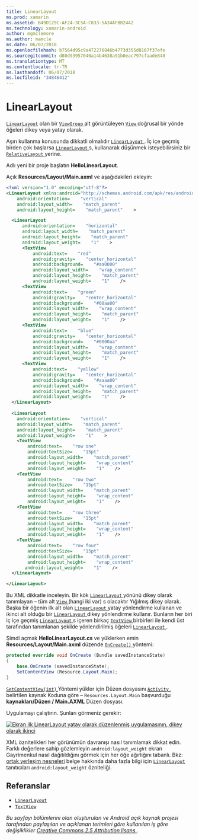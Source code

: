 ```yaml
---
title: LinearLayout
ms.prod: xamarin
ms.assetid: B49D129C-AF24-3C5A-C833-5A34AFBB2442
ms.technology: xamarin-android
author: mgmclemore
ms.author: mamcle
ms.date: 06/07/2018
ms.openlocfilehash: b7564d95c9a472276846b4773d355d8167f37efe
ms.sourcegitcommit: d80d93957040a14b4638a91b0eac797cfaade840
ms.translationtype: MT
ms.contentlocale: tr-TR
ms.lasthandoff: 06/07/2018
ms.locfileid: "34846412"
---
```

# <a name="linearlayout"></a>LinearLayout

[`LinearLayout`](https://developer.xamarin.com/api/type/Android.Widget.LinearLayout/) olan bir [ `ViewGroup` ](https://developer.xamarin.com/api/type/Android.Views.ViewGroup/) alt görüntüleyen [ `View` ](https://developer.xamarin.com/api/type/Android.Views.View/) doğrusal bir yönde öğeleri dikey veya yatay olarak.

Aşırı kullanma konusunda dikkatli olmalıdır [ `LinearLayout` ](https://developer.xamarin.com/api/type/Android.Widget.LinearLayout/).
İç içe geçmiş birden çok başlarsa [ `LinearLayout` ](https://developer.xamarin.com/api/type/Android.Widget.LinearLayout/)s, kullanarak düşünmek isteyebilirsiniz bir [ `RelativeLayout` ](https://developer.xamarin.com/api/type/Android.Widget.RelativeLayout/) yerine.

Adlı yeni bir proje başlatın **HelloLinearLayout**.

Açık **Resources/Layout/Main.axml** ve aşağıdakileri ekleyin:

```xml
<?xml version="1.0" encoding="utf-8"?>
<LinearLayout xmlns:android="http://schemas.android.com/apk/res/android"
    android:orientation=    "vertical"
    android:layout_width=    "match_parent"
    android:layout_height=    "match_parent"    >

  <LinearLayout
      android:orientation=    "horizontal"
      android:layout_width=    "match_parent"
      android:layout_height=    "match_parent"
      android:layout_weight=    "1"    >
      <TextView
          android:text=    "red"
          android:gravity=    "center_horizontal"
          android:background=    "#aa0000"
          android:layout_width=    "wrap_content"
          android:layout_height=    "match_parent"
          android:layout_weight=    "1"    />
      <TextView
          android:text=    "green"
          android:gravity=    "center_horizontal"
          android:background=    "#00aa00"
          android:layout_width=    "wrap_content"
          android:layout_height=    "match_parent"
          android:layout_weight=    "1"    />
      <TextView
          android:text=    "blue"
          android:gravity=    "center_horizontal"
          android:background=    "#0000aa"
          android:layout_width=    "wrap_content"
          android:layout_height=    "match_parent"
          android:layout_weight=    "1"    />
      <TextView
          android:text=    "yellow"
          android:gravity=    "center_horizontal"
          android:background=    "#aaaa00"
          android:layout_width=    "wrap_content"
          android:layout_height=    "match_parent"
          android:layout_weight=    "1"    />
  </LinearLayout>
        
  <LinearLayout
    android:orientation=    "vertical"
    android:layout_width=    "match_parent"
    android:layout_height=    "match_parent"
    android:layout_weight=    "1"    >
    <TextView
        android:text=    "row one"
        android:textSize=    "15pt"
        android:layout_width=    "match_parent"
        android:layout_height=    "wrap_content"
        android:layout_weight=    "1"    />
    <TextView
        android:text=    "row two"
        android:textSize=    "15pt"
        android:layout_width=    "match_parent"
        android:layout_height=    "wrap_content"
        android:layout_weight=    "1"    />
    <TextView
        android:text=    "row three"
        android:textSize=    "15pt"
        android:layout_width=    "match_parent"
        android:layout_height=    "wrap_content"
        android:layout_weight=    "1"    />
    <TextView
        android:text=    "row four"
        android:textSize=    "15pt"
        android:layout_width=    "match_parent"
        android:layout_height=    "wrap_content"
       android:layout_weight=    "1"    />
  </LinearLayout>

</LinearLayout>
```

Bu XML dikkatle inceleyin. Bir kök [ `LinearLayout` ](https://developer.xamarin.com/api/type/Android.Widget.LinearLayout/) yönünü dikey olarak tanımlayan &ndash; tüm alt [ `View` ](https://developer.xamarin.com/api/type/Android.Views.View/)(hangi iki var) s olacaktır Yığılmış dikey olarak. Başka bir öğenin ilk alt olan [ `LinearLayout` ](https://developer.xamarin.com/api/type/Android.Widget.LinearLayout/) yatay yönlendirme kullanan ve ikinci alt olduğu bir [ `LinearLayout` ](https://developer.xamarin.com/api/type/Android.Widget.LinearLayout/) dikey yönlendirme kullanır. Bunların her biri iç içe geçmiş [ `LinearLayout` ](https://developer.xamarin.com/api/type/Android.Widget.LinearLayout/)s içeren birkaç [ `TextView` ](https://developer.xamarin.com/api/type/Android.Widget.TextView/) birbirleri ile kendi üst tarafından tanımlanan şekilde yönlendirilmiş öğeleri [ `LinearLayout` ](https://developer.xamarin.com/api/type/Android.Widget.LinearLayout/).

Şimdi açmak **HelloLinearLayout.cs** ve yüklerken emin **Resources/Layout/Main.axml** düzende [ `OnCreate()` ](https://developer.xamarin.com/api/member/Android.App.Activity.OnCreate/p/Android.OS.Bundle/) yöntemi:

```csharp
protected override void OnCreate (Bundle savedInstanceState)
{
    base.OnCreate (savedInstanceState);
    SetContentView (Resource.Layout.Main);
}
```

[ `SetContentView(int)` ](https://developer.xamarin.com/api/member/Android.App.Activity.SetContentView/(System.Int32)) Yöntemi yükler için Düzen dosyasını [ `Activity` ](https://developer.xamarin.com/api/type/Android.App.Activity/), belirtilen kaynak Koduna göre &ndash; `Resources.Layout.Main` başvurduğu **kaynakları/Düzen / Main.AXML** Düzen dosyası.

Uygulamayı çalıştırın. Şunları görmeniz gerekir:

[![Ekran ilk LinearLayout yatay olarak düzenlenmiş uygulamasının, dikey olarak ikinci](linear-layout-images/helloviews1.png)](linear-layout-images/helloviews1.png#lightbox)

XML öznitelikleri her görünümün davranışı nasıl tanımlamak dikkat edin. Farklı değerlere sahip gözlemleyin `android:layout_weight` ekran Gayrimenkul nasıl dağıtıldığını görmek için her öğe ağırlığını tabanlı. Bkz: [ortak yerleşim nesneleri](http://developer.android.com/guide/topics/ui/declaring-layout.html) belge hakkında daha fazla bilgi için [ `LinearLayout` ](https://developer.xamarin.com/api/type/Android.Widget.LinearLayout/) tanıtıcıları `android:layout_weight` özniteliği.


## <a name="references"></a>Referanslar

-   [`LinearLayout`](https://developer.xamarin.com/api/type/Android.Widget.LinearLayout/) 
-   [`TextView`](https://developer.xamarin.com/api/type/Android.Widget.TextView/) 

*Bu sayfayı bölümlerini olan oluşturulan ve Android açık kaynak projesi tarafından paylaşılan ve açıklanan terimleri göre kullanılan iş göre değişiklikler*
[*Creative Commons 2.5 Attribution lisans* ](http://creativecommons.org/licenses/by/2.5/).

